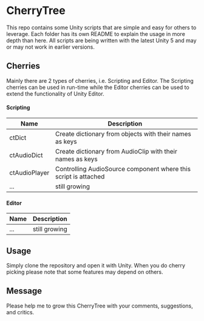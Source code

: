 
# CherryTree
This repo contains some Unity scripts that are simple and easy for others to leverage. Each folder has its own README to explain the usage in more depth than here. All scripts are being written with the latest Unity 5 and may or may not work in earlier versions.

## Cherries
Mainly there are 2 types of cherries, i.e. Scripting and Editor. The Scripting cherries can be used in run-time while the Editor cherries can be used to extend the functionality of Unity Editor.

#### Scripting
| Name | Description |
|---|---|
| ctDict | Create dictionary from objects with their names as keys |
| ctAudioDict | Create dictionary from AudioClip with their names as keys |
| ctAudioPlayer | Controlling AudioSource component where this script is attached | 
| ... | still growing |

#### Editor 
| Name | Description |
|---|---|
| ... | still growing | 

## Usage
Simply clone the repository and open it with Unity.
When you do cherry picking please note that some features may depend on others.

## Message
Please help me to grow this CherryTree with your comments, suggestions, and critics.
